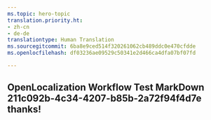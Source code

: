 ```yaml
---
ms.topic: hero-topic
translation.priority.ht:
- zh-cn
- de-de
translationtype: Human Translation
ms.sourcegitcommit: 6ba8e9ced514f320261062cb489ddc0e470cfdde
ms.openlocfilehash: df03236ae09529c50341e2d466ca4dfa07bf07fd

---
```

## OpenLocalization Workflow Test MarkDown 211c092b-4c34-4207-b85b-2a72f94f4d7e thanks!



<!--HONumber=Jul16_HO2-->


